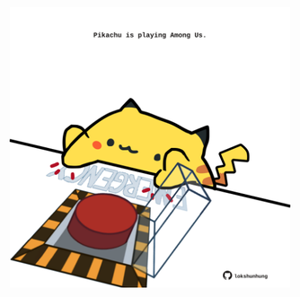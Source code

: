 <!-- built at 02/08/2025, 08:00:31 UTC -->
<p align="center">
  <img width="500" height="500" src="./ReadmeImage.svg">
</p>
